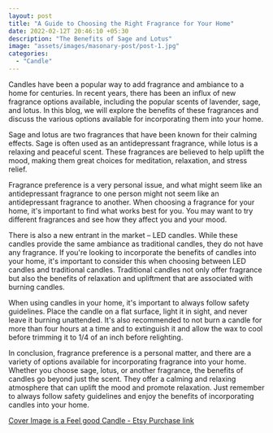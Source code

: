 ```yaml
---
layout: post
title: "A Guide to Choosing the Right Fragrance for Your Home"
date: 2022-02-12T 20:46:10 +05:30
description: "The Benefits of Sage and Lotus"
image: "assets/images/masonary-post/post-1.jpg"
categories: 
  - "Candle"
---
```


Candles have been a popular way to add fragrance and ambiance to a home for centuries. In recent years, there has been an influx of new fragrance options available, including the popular scents of lavender, sage, and lotus. In this blog, we will explore the benefits of these fragrances and discuss the various options available for incorporating them into your home.

Sage and lotus are two fragrances that have been known for their calming effects. Sage is often used as an antidepressant fragrance, while lotus is a relaxing and peaceful scent. These fragrances are believed to help uplift the mood, making them great choices for meditation, relaxation, and stress relief.

Fragrance preference is a very personal issue, and what might seem like an antidepressant fragrance to one person might not seem like an antidepressant fragrance to another. When choosing a fragrance for your home, it's important to find what works best for you. You may want to try different fragrances and see how they affect you and your mood.

There is also a new entrant in the market – LED candles. While these candles provide the same ambiance as traditional candles, they do not have any fragrance. If you're looking to incorporate the benefits of candles into your home, it's important to consider this when choosing between LED candles and traditional candles. Traditional candles not only offer fragrance but also the benefits of relaxation and upliftment that are associated with burning candles.

When using candles in your home, it's important to always follow safety guidelines. Place the candle on a flat surface, light it in sight, and never leave it burning unattended. It's also recommended to not burn a candle for more than four hours at a time and to extinguish it and allow the wax to cool before trimming it to 1/4 of an inch before relighting.

In conclusion, fragrance preference is a personal matter, and there are a variety of options available for incorporating fragrance into your home. Whether you choose sage, lotus, or another fragrance, the benefits of candles go beyond just the scent. They offer a calming and relaxing atmosphere that can uplift the mood and promote relaxation. Just remember to always follow safety guidelines and enjoy the benefits of incorporating candles into your home.

<div class="col-12">
    <a class="btn btn-primary" target="blank" href="https://www.etsy.com/in-en/listing/1337173662/scented-holographic-candle-amber-candle?variation1=3266897477" type="submit">Cover Image is a Feel good Candle - Etsy Purchase link</a>
</div>